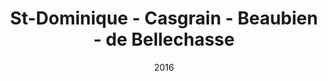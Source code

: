 ---
title: St-Dominique - Casgrain - Beaubien - de Bellechasse
date: '2016'
type: ruelle_verte
district: 'Rosemont'
fill: [{"lat":45.530871,"lng":-73.607841},{"lat":45.531397,"lng":-73.60738},{"lat":45.529984,"lng":-73.604301},{"lat":45.529454,"lng":-73.60473}]
---
